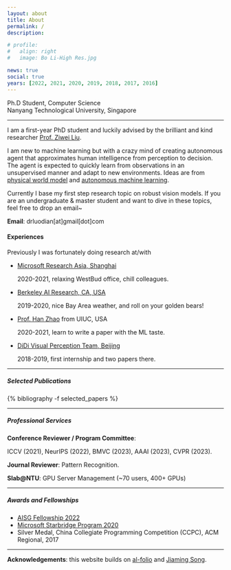 ```yaml
---
layout: about
title: About
permalink: /
description:

# profile:
#   align: right
#   image: Bo Li-High Res.jpg

news: true
social: true
years: [2022, 2021, 2020, 2019, 2018, 2017, 2016]
---
```


Ph.D Student, Computer Science <br/>
Nanyang Technological University, Singapore <br/>
<!-- <a href="assets/pdf/jiaming_cv.pdf" target="_blank"><b>Curriculum Vitae</b></a> -->

---- 

I am a first-year PhD student and luckily advised by the brilliant and kind researcher [Prof. Ziwei Liu](https://liuziwei7.github.io/).

I am new to machine learning but with a crazy mind of creating autonomous agent that approximates human intelligence from perception to decision. The agent is expected to quickly learn from observations in an unsupervised manner and adapt to new environments. Ideas are from [physical world model](https://worldmodels.github.io/) and [autonomous machine learning](https://openreview.net/pdf?id=BZ5a1r-kVsf).

Currently I base my first step research topic on robust vision models. If you are an undergraduate & master student and want to dive in these topics, feel free to drop an email~

**Email**: drluodian[at]gmail[dot]com

#### Experiences
Previously I was fortunately doing research at/with

- [Microsoft Research Asia, Shanghai](https://www.microsoft.com/en-us/research/group/shanghai-ai-ml-group/)

  2020-2021, relaxing WestBud office, chill colleagues.

- [Berkeley AI Research, CA, USA](https://bair.berkeley.edu/)

  2019-2020, nice Bay Area weather, and roll on your golden bears!

- [Prof. Han Zhao](https://hanzhaoml.github.io/) from UIUC, USA

  2020-2021, learn to write a paper with the ML taste.

- [DiDi Visual Perception Team, Beijing](https://www.didiglobal.com/science/ailabs)

  2018-2019, first internship and two papers there.


----

##### Selected Publications

<div class="publications">

{% bibliography -f selected_papers %}

</div>

----
##### Professional Services

**Conference Reviewer / Program Committee**: 

ICCV (2021), NeurIPS (2022), BMVC (2023), AAAI (2023), CVPR (2023).

**Journal Reviewer**: Pattern Recognition.

**Slab@NTU**: GPU Server Management (~70 users, 400+ GPUs)

<!-- **Workshop organization**:
- [NeurIPS 2019 Workshop on Information Theory and Machine Learning](https://sites.google.com/view/itml19/home) (chair)
- [DALI 2018 Workshop on Generative Models and Reinforcement Learning](http://dalimeeting.org/dali2018//program) (chair) -->

----

##### Awards and Fellowships

- [AISG Fellowship 2022](https://aisingapore.org/research/aisg-phd-fellowship-programme/)
- [Microsoft Starbridge Program 2020](https://www.msra.cn/zh-cn/connections/academic-programs/xingqiao)
- Silver Medal, China Collegiate Programming Competition (CCPC), ACM Regional, 2017

----

**Acknowledgements**: this website builds on [al-folio](https://github.com/alshedivat/al-folio) and [Jiaming Song](https://github.com/jiamings/tsong.me).